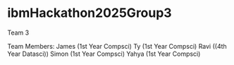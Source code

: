 ﻿# ibmHackathon2025Group3


Team 3

Team Members:
James (1st Year Compsci) 
Ty (1st Year Compsci)
Ravi ((4th Year Datasci))
Simon (1st Year Compsci)
Yahya (1st Year Compsci)


